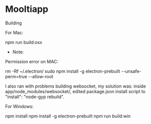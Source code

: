 # Mooltiapp

Building

For Mac:

npm run build:osx

* Note: 

Permission error on MAC:

rm -Rf ~/.electron/
sudo npm install -g electron-prebuilt --unsafe-perm=true --allow-root

I also ran with problems building websocket, my solution was: inside app/node_modules/websocket/, edited package.json install script to "install": "node-gyp rebuild".

For Windows:

npm install
npm install -g electron-prebuilt 
npm run build:win